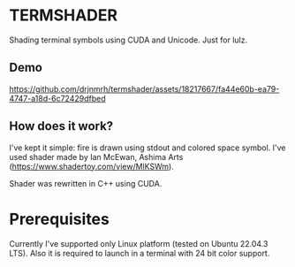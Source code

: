 # TERMSHADER

Shading terminal symbols using CUDA and Unicode. Just for lulz.

## Demo


https://github.com/drjnmrh/termshader/assets/18217667/fa44e60b-ea79-4747-a18d-6c72429dfbed


## How does it work?

I've kept it simple: fire is drawn using stdout and colored space symbol. I've used shader made by Ian McEwan, Ashima Arts (https://www.shadertoy.com/view/MlKSWm).</br>

Shader was rewritten in C++ using CUDA.

# Prerequisites

Currently I've supported only Linux platform (tested on Ubuntu 22.04.3 LTS). Also it is required to launch in a terminal with 24 bit color support.
